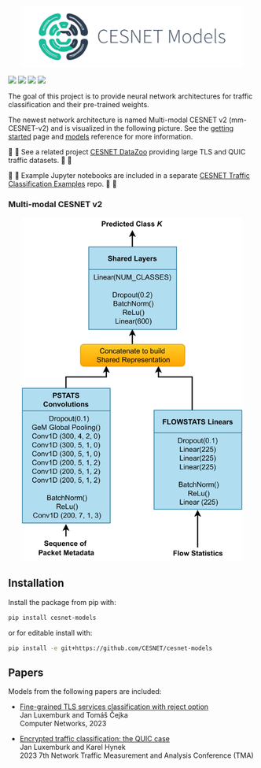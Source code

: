 <p align="center">
    <img src="https://raw.githubusercontent.com/CESNET/cesnet-models/main/docs/images/models.svg" width="450">
</p>

[![](https://img.shields.io/badge/license-BSD-blue.svg)](https://github.com/CESNET/cesnet-models/blob/main/LICENCE)
[![](https://img.shields.io/badge/docs-cesnet--models-blue.svg)](https://cesnet.github.io/cesnet-models/)
[![](https://img.shields.io/badge/python->=3.10-blue.svg)](https://pypi.org/project/cesnet-models/)
[![](https://img.shields.io/pypi/v/cesnet-models)](https://pypi.org/project/cesnet-models/)


The goal of this project is to provide neural network architectures for traffic classification and their pre-trained weights.

The newest network architecture is named Multi-modal CESNET v2 (mm-CESNET-v2) and is visualized in the following picture. See the [getting started](https://cesnet.github.io/cesnet-models/getting_started/) page and [models](https://cesnet.github.io/cesnet-models/reference_models/) reference for more information.

:frog: :frog: See a related project [CESNET DataZoo](https://github.com/CESNET/cesnet-datazoo) providing large TLS and QUIC traffic datasets. :frog: :frog:

:notebook: :notebook: Example Jupyter notebooks are included in a separate [CESNET Traffic Classification Examples](https://github.com/CESNET/cesnet-tcexamples) repo. :notebook: :notebook:

### Multi-modal CESNET v2
<p align="center">
    <img src="https://raw.githubusercontent.com/CESNET/cesnet-models/main/docs/images/model-mm-cesnet-v2.png" width="450">
</p>

## Installation

Install the package from pip with:

```bash
pip install cesnet-models
```

or for editable install with:

```bash
pip install -e git+https://github.com/CESNET/cesnet-models
```

## Papers

Models from the following papers are included:

* [Fine-grained TLS services classification with reject option](https://doi.org/10.1016/j.comnet.2022.109467) <br>
Jan Luxemburk and Tomáš Čejka <br>
Computer Networks, 2023

* [Encrypted traffic classification: the QUIC case](https://doi.org/10.23919/TMA58422.2023.10199052) <br>
Jan Luxemburk and Karel Hynek <br>
2023 7th Network Traffic Measurement and Analysis Conference (TMA)